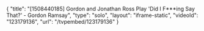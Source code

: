 {
    "title": "[1508440185] Gordon and Jonathan Ross Play 'Did I F***ing Say That?' - Gordon Ramsay",
    "type": "solo",
    "layout": "iframe-static",
    "videoId": "123179136",
    "url": "\/tvpembed\/123179136"
}